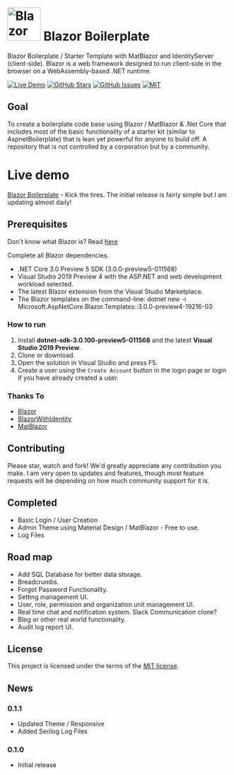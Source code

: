 # <img src="https://github.com/enkodellc/blazorboilerplate/blob/master/src/BlazorBoilerplate.Client/wwwroot/images/blazorboilerplate.svg" alt="Blazor Boilerplate" height="75"/> Blazor Boilerplate

Blazor Boilerplate / Starter Template with MatBlazor and IdentityServer (client-side).  Blazor is a web framework designed to run client-side in the browser on a WebAssembly-based .NET runtime. 

[![Live Demo](https://img.shields.io/badge/demo-online-green.svg)](https://blazorboilerplate.com)
[![GitHub Stars](https://img.shields.io/github/stars/enkodellc/blazorboilerplate.svg)](https://github.com/enkodellc/blazorboilerplate/stargazers)
[![GitHub Issues](https://img.shields.io/github/issues/enkodellc/blazorboilerplate.svg)](https://github.com/enkodellc/blazorboilerplate/issues)
[![MIT](https://img.shields.io/github/license/SamProf/MatBlazor.svg)](LICENSE)

## Goal
To create a boilerplate code base using Blazor / MatBlazor & .Net Core that includes most of the basic functionality of a starter kit (similar to AspnetBoilerplate) that is lean yet powerful for anyone to build off. A repository that is not controlled by a corporation but by a community.

# Live demo
[Blazor Boilerplate](https://blazorboilerplate.com) - Kick the tires. The initial release is fairly simple but I am updating almost daily!

## Prerequisites

Don't know what Blazor is? Read [here](https://docs.microsoft.com/en-us/aspnet/core/blazor/?view=aspnetcore-3.0)

Complete all Blazor dependencies.

- .NET Core 3.0 Preview 5 SDK (3.0.0-preview5-011568)
- Visual Studio 2019 Preview 4 with the ASP.NET and web development workload selected.
- The latest Blazor extension from the Visual Studio Marketplace.
- The Blazor templates on the command-line: dotnet new -i Microsoft.AspNetCore.Blazor.Templates::3.0.0-preview4-19216-03

### How to run
1. Install **dotnet-sdk-3.0.100-preview5-011568** and the latest **Visual Studio 2019 Preview**.
2. Clone or download.
3. Open the solution in Visual Studio and press F5.
4. Create a user using the `Create Account` button in the login page or login if you have already created a user.

### Thanks To
- [Blazor](https://blazor.net)
- [BlazorWithIdentity](https://github.com/stavroskasidis/BlazorWithIdentity)
- [MatBlazor](https://github.com/SamProf/MatBlazor)

## Contributing

Please star, watch and fork! We'd greatly appreciate any contribution you make. I am very open to updates and features, though most feature requests 
will be depending on how much community support for it is.

## Completed
 
 - Basic Login / User Creation
 - Admin Theme using Material Design / MatBlazor - Free to use.
 - Log Files

## Road map

- Add SQL Database for better data storage.
- Breadcrumbs.
- Forgot Password Functionality.
- Setting management UI.
- User, role, permission and organization unit management UI.
- Real time chat and notification system. Slack Communication clone?
- Blog or other real world functionality.
- Audit log report UI.

## License

This project is licensed under the terms of the [MIT license](LICENSE).

## News

###  0.1.1
- Updated Theme / Responsive
- Added Serilog Log Files

### 0.1.0
- Initial release
